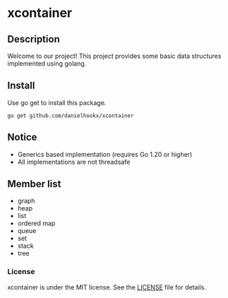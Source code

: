 # xcontainer

## Description

Welcome to our project! This project provides some basic data structures implemented using golang.

## Install
Use go get to install this package.

```
go get github.com/danielhookx/xcontainer
```

## Notice
- Generics based implementation (requires Go 1.20 or higher)
- All implementations are not threadsafe

## Member list

- graph
- heap
- list
- ordered map
- queue
- set
- stack
- tree

### License

xcontainer is under the MIT license. See the [LICENSE](LICENSE) file for details.